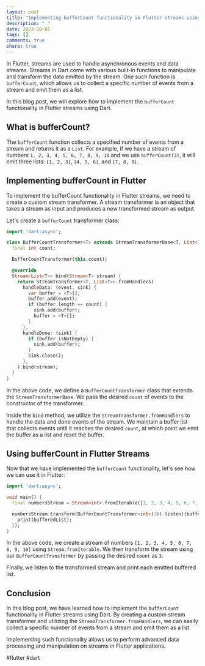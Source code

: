```yaml
---
layout: post
title: "Implementing bufferCount functionality in Flutter streams using Dart"
description: " "
date: 2023-10-05
tags: []
comments: true
share: true
---
```


In Flutter, streams are used to handle asynchronous events and data streams. Streams in Dart come with various built-in functions to manipulate and transform the data emitted by the stream. One such function is `bufferCount`, which allows us to collect a specific number of events from a stream and emit them as a list.

In this blog post, we will explore how to implement the `bufferCount` functionality in Flutter streams using Dart.

## What is bufferCount?

The `bufferCount` function collects a specified number of events from a stream and returns it as a `List`. For example, if we have a stream of numbers `1, 2, 3, 4, 5, 6, 7, 8, 9, 10` and we use `bufferCount(3)`, it will emit three lists: `[1, 2, 3]`, `[4, 5, 6]`, and `[7, 8, 9]`.

## Implementing bufferCount in Flutter

To implement the bufferCount functionality in Flutter streams, we need to create a custom stream transformer. A stream transformer is an object that takes a stream as input and produces a new transformed stream as output.

Let's create a `bufferCount` transformer class:

```dart
import 'dart:async';

class BufferCountTransformer<T> extends StreamTransformerBase<T, List<T>> {
  final int count;

  BufferCountTransformer(this.count);

  @override
  Stream<List<T>> bind(Stream<T> stream) {
    return StreamTransformer<T, List<T>>.fromHandlers(
      handleData: (event, sink) {
        var buffer = <T>[];
        buffer.add(event);
        if (buffer.length == count) {
          sink.add(buffer);
          buffer = <T>[];
        }
      },
      handleDone: (sink) {
        if (buffer.isNotEmpty) {
          sink.add(buffer);
        }
        sink.close();
      },
    ).bind(stream);
  }
}
```

In the above code, we define a `BufferCountTransformer` class that extends the `StreamTransformerBase`. We pass the desired `count` of events to the constructor of the transformer.

Inside the `bind` method, we utilize the `StreamTransformer.fromHandlers` to handle the data and done events of the stream. We maintain a buffer list that collects events until it reaches the desired `count`, at which point we emit the buffer as a list and reset the buffer.

## Using bufferCount in Flutter Streams

Now that we have implemented the `bufferCount` functionality, let's see how we can use it in Flutter:

```dart
import 'dart:async';

void main() {
  final numbersStream = Stream<int>.fromIterable([1, 2, 3, 4, 5, 6, 7, 8, 9, 10]);

  numbersStream.transform(BufferCountTransformer<int>(3)).listen((bufferedList) {
    print(bufferedList);
  });
}
```

In the above code, we create a stream of numbers `[1, 2, 3, 4, 5, 6, 7, 8, 9, 10]` using `Stream.fromIterable`. We then transform the stream using our `BufferCountTransformer` by passing the desired `count` as `3`.

Finally, we listen to the transformed stream and print each emitted buffered list.

## Conclusion

In this blog post, we have learned how to implement the `bufferCount` functionality in Flutter streams using Dart. By creating a custom stream transformer and utilizing the `StreamTransformer.fromHandlers`, we can easily collect a specific number of events from a stream and emit them as a list.

Implementing such functionality allows us to perform advanced data processing and manipulation on streams in Flutter applications.

#flutter #dart